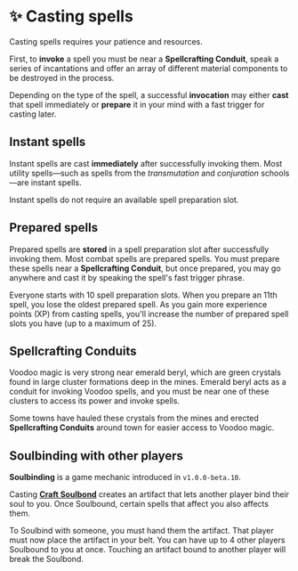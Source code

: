# ✨ Casting spells

Casting spells requires your patience and resources.

First, to **invoke** a spell you must be near a **Spellcrafting Conduit**, speak a series of incantations and offer an array of different material components to be destroyed in the process.

Depending on the type of the spell, a successful **invocation** may either **cast** that spell immediately or **prepare** it in your mind with a fast trigger for casting later.

## Instant spells

Instant spells are cast **immediately** after successfully invoking them. Most utility spells—such as spells from the _transmutation_ and _conjuration_ schools—are instant spells.

Instant spells do not require an available spell preparation slot.

## Prepared spells

Prepared spells are **stored** in a spell preparation slot after successfully invoking them. Most combat spells are prepared spells. You must prepare these spells near a **Spellcrafting Conduit**, but once prepared, you may go anywhere and cast it by speaking the spell's fast trigger phrase.

Everyone starts with 10 spell preparation slots. When you prepare an 11th spell, you lose the oldest prepared spell. As you gain more experience points (XP) from casting spells, you'll increase the number of prepared spell slots you have (up to a maximum of 25).

## Spellcrafting Conduits

Voodoo magic is very strong near emerald beryl, which are green crystals found in large cluster formations deep in the mines. Emerald beryl acts as a conduit for invoking Voodoo spells, and you must be near one of these clusters to access its power and invoke spells.

Some towns have hauled these crystals from the mines and erected **Spellcrafting Conduits** around town for easier access to Voodoo magic.

## Soulbinding with other players

**Soulbinding** is a game mechanic introduced in `v1.0.0-beta.10`.

Casting [**Craft Soulbond**](../spellbook/README.md#craft-soulbond) creates an artifact that lets another player bind their soul to you. Once Soulbound, certain spells that affect you also affects them.

To Soulbind with someone, you must hand them the artifact. That player must now place the artifact in your belt. You can have up to 4 other players Soulbound to you at once. Touching an artifact bound to another player will break the Soulbond.
